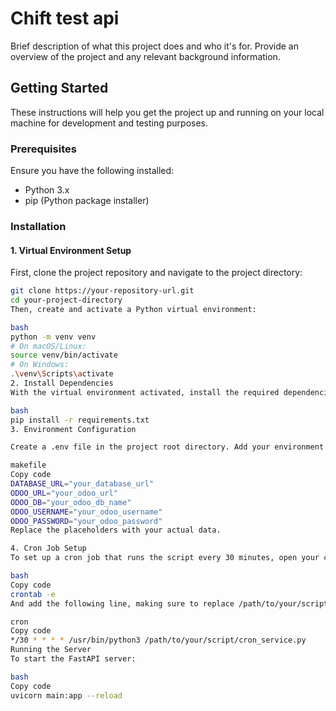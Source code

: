 # Chift test api

Brief description of what this project does and who it's for. Provide an overview of the project and any relevant background information.

## Getting Started

These instructions will help you get the project up and running on your local machine for development and testing purposes.

### Prerequisites

Ensure you have the following installed:

- Python 3.x
- pip (Python package installer)

### Installation

#### 1. Virtual Environment Setup

First, clone the project repository and navigate to the project directory:

```bash
git clone https://your-repository-url.git
cd your-project-directory
Then, create and activate a Python virtual environment:

bash
python -m venv venv
# On macOS/Linux:
source venv/bin/activate
# On Windows:
.\venv\Scripts\activate
2. Install Dependencies
With the virtual environment activated, install the required dependencies:

bash
pip install -r requirements.txt
3. Environment Configuration

Create a .env file in the project root directory. Add your environment variables like so:

makefile
Copy code
DATABASE_URL="your_database_url"
ODOO_URL="your_odoo_url"
ODOO_DB="your_odoo_db_name"
ODOO_USERNAME="your_odoo_username"
ODOO_PASSWORD="your_odoo_password"
Replace the placeholders with your actual data.

4. Cron Job Setup
To set up a cron job that runs the script every 30 minutes, open your crontab file:

bash
Copy code
crontab -e
And add the following line, making sure to replace /path/to/your/script with the actual path to cron_service.py:

cron
Copy code
*/30 * * * * /usr/bin/python3 /path/to/your/script/cron_service.py
Running the Server
To start the FastAPI server:

bash
Copy code
uvicorn main:app --reload
```
